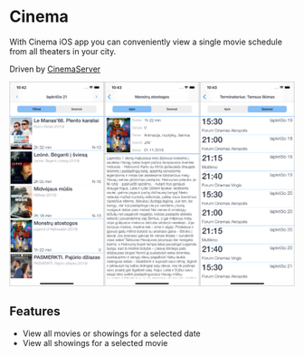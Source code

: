 # Cinema

With Cinema iOS app you can conveniently view a single movie schedule from all theaters in your city.

Driven by [CinemaServer](https://github.com/brien84/CinemaServer)

![](screenshots.png)

## Features
- View all movies or showings for a selected date
- View all showings for a selected movie
